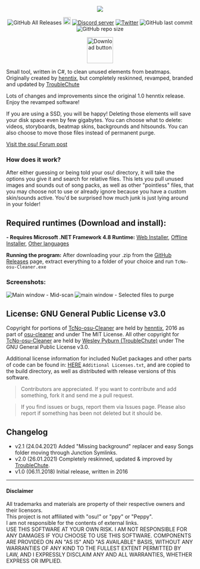
<p align="center">
  <a href="https://tcno.co/">
    <img src="/img/banner.png"></a>
</p>
<p align="center">
  <img alt="GitHub All Releases" src="https://img.shields.io/github/downloads/TcNobo/osu-cleaner/total?logo=GitHub&style=flat-square">
  <a href="https://tcno.co/">
    <img alt="Website" src="/img/web.svg" height=20"></a>
  <a href="https://s.tcno.co/AccSwitcherDiscord">
    <img alt="Discord server" src="https://img.shields.io/discord/217649733915770880?label=Discord&logo=discord&style=flat-square"></a>
  <a href="https://twitter.com/TcNobo">
    <img alt="Twitter" src="https://img.shields.io/twitter/follow/TcNobo?label=Follow%20%40TcNobo&logo=Twitter&style=flat-square"></a>
  <img alt="GitHub last commit" src="https://img.shields.io/github/last-commit/TcNobo/osu-cleaner?logo=GitHub&style=flat-square">
  <img alt="GitHub repo size" src="https://img.shields.io/github/repo-size/TcNobo/osu-cleaner?logo=GitHub&style=flat-square">
</p>
                                                                                                                                  
<p align="center"><a target="_blank" href="https://github.com/TcNobo/osu-cleaner/releases/latest">
  <img alt="Download button" src="/img/btnDownload.png" height=70"></a></p>


Small tool, written in C#, to clean unused elements from beatmaps.
Originally created by [henntix](https://github.com/henntix/osu-cleaner), but completely reskinned, revamped, branded and updated by [TroubleChute](https://tcno.co)

Lots of changes and improvements since the original 1.0 henntix release. Enjoy the revamped software!

If you are using a SSD, you will be happy! Deleting those elements will save your disk space even by few gigabytes. You can choose what to delete: videos, storyboards, beatmap skins, backgrounds and hitsounds. You can also choose to move those files instead of permanent purge.

[Visit the osu! Forum post](https://osu.ppy.sh/community/forums/topics/1235910)

### How does it work?
After either guessing or being told your osu! directory, it will take the options you give it and search for relative files. This lets you pull unused images and sounds out of song packs, as well as other "pointless" files, that you may choose not to use or already ignore because you have a custom skin/sounds active. You'd be surprised how much junk is just lying around in your folder!

## Required runtimes (Download and install):
**- Requires Microsoft .NET Framework 4.8 Runtime:** [Web Installer](https://dotnet.microsoft.com/download/dotnet-framework/thank-you/net48-web-installer), [Offline Installer](https://dotnet.microsoft.com/download/dotnet-framework/thank-you/net48-offline-installer), [Other languages](https://dotnet.microsoft.com/download/dotnet-framework/net48)

**Running the program:**
After downloading your .zip from the [GitHub Releases](https://github.com/TcNobo/TcNo-osu-Cleaner/releases) page, extract everything to a folder of your choice and run `TcNo-osu-Cleaner.exe`

### Screenshots:
<p>
  <img alt="Main window - Mid-scan" src="/img/screenshot1.png">
  <img alt="main window - Selected files to purge" src="/img/screenshot2.png">
</p>

## License: GNU General Public License v3.0
Copyright for portions of [TcNo-osu-Cleaner](https://github.com/TcNobo/TcNo-osu-Cleaner) are held by [henntix](https://github.com/henntix/), 2016 as part of [osu-cleaner](https://github.com/henntix/osu-cleaner) and under The MIT License. All other copyright for [TcNo-osu-Cleaner](https://github.com/TcNobo/TcNo-osu-Cleaner) are held by [Wesley Pyburn (TroubleChute)](https://github.com/TcNobo/) under The GNU General Public License v3.0.

Additional license information for included NuGet packages and other parts of code can be found in: [HERE](https://github.com/TcNobo/TcNo-osu-Cleaner/blob/master/osu-cleaner/Additional%20Licenses.txt) `Additional Licenses.txt`, and are copied to the build directory, as well as distributed with release versions of this software.

> Contributors are appreciated. If you want to contribute and add something, fork it and send me a pull request.

> If you find issues or bugs, report them via Issues page. Please also report if something has been not deleted but it should be.

## Changelog
* v2.1 (24.04.2021) Added "Missing background" replacer and easy Songs folder moving through Junction Symlinks.
* v2.0 (26.01.2021) Completely reskinned, updated & improved by [TroubleChute](https://tcno.co).
* v1.0 (06.11.2018) Initial release, written in 2016

---

#### Disclaimer
All trademarks and materials are property of their respective owners and their licensors.<br>
This project is not affiliated with "osu!" or "ppy" or "Peppy".<br>
I am not responsible for the contents of external links.<br>
USE THIS SOFTWARE AT YOUR OWN RISK. I AM NOT RESPONSIBLE FOR ANY DAMAGES IF YOU CHOOSE TO USE THIS SOFTWARE. COMPONENTS ARE PROVIDED ON AN "AS IS" AND "AS AVAILABLE" BASIS, WITHOUT ANY WARRANTIES OF ANY KIND TO THE FULLEST EXTENT PERMITTED BY LAW, AND I EXPRESSLY DISCLAIM ANY AND ALL WARRANTIES, WHETHER EXPRESS OR IMPLIED.
